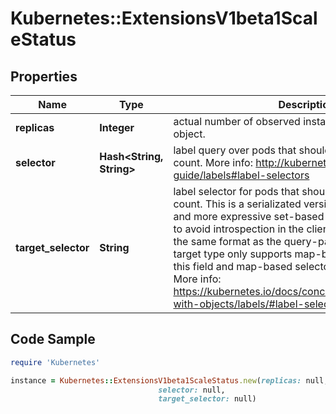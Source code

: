 # Kubernetes::ExtensionsV1beta1ScaleStatus

## Properties

Name | Type | Description | Notes
------------ | ------------- | ------------- | -------------
**replicas** | **Integer** | actual number of observed instances of the scaled object. | 
**selector** | **Hash&lt;String, String&gt;** | label query over pods that should match the replicas count. More info: http://kubernetes.io/docs/user-guide/labels#label-selectors | [optional] 
**target_selector** | **String** | label selector for pods that should match the replicas count. This is a serializated version of both map-based and more expressive set-based selectors. This is done to avoid introspection in the clients. The string will be in the same format as the query-param syntax. If the target type only supports map-based selectors, both this field and map-based selector field are populated. More info: https://kubernetes.io/docs/concepts/overview/working-with-objects/labels/#label-selectors | [optional] 

## Code Sample

```ruby
require 'Kubernetes'

instance = Kubernetes::ExtensionsV1beta1ScaleStatus.new(replicas: null,
                                 selector: null,
                                 target_selector: null)
```


